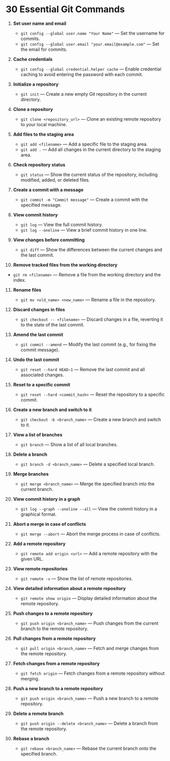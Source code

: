 # 30 Essential Git Commands


1. **Set user name and email**
   - `git config --global user.name "Your Name"` — Set the username for commits.
   - `git config --global user.email "your.email@example.com"` — Set the email for commits.

2. **Cache credentials**
   - `git config --global credential.helper cache` — Enable credential caching to avoid entering the password with each commit.

3. **Initialize a repository**
   - `git init` — Create a new empty Git repository in the current directory.

4. **Clone a repository**
   - `git clone <repository_url>` — Clone an existing remote repository to your local machine.

5. **Add files to the staging area**
   - `git add <filename>` — Add a specific file to the staging area.
   - `git add .` — Add all changes in the current directory to the staging area.

6. **Check repository status**
   - `git status` — Show the current status of the repository, including modified, added, or deleted files.

7. **Create a commit with a message**
   - `git commit -m "Commit message"` — Create a commit with the specified message.

8. **View commit history**
   - `git log` — View the full commit history.
   - `git log --oneline` — View a brief commit history in one line.

9. **View changes before committing**
   - `git diff` — Show the differences between the current changes and the last commit.

10. **Remove tracked files from the working directory**
   - `git rm <filename>` — Remove a file from the working directory and the index.

11. **Rename files**
    - `git mv <old_name> <new_name>` — Rename a file in the repository.

12. **Discard changes in files**
    - `git checkout -- <filename>` — Discard changes in a file, reverting it to the state of the last commit.

13. **Amend the last commit**
    - `git commit --amend` — Modify the last commit (e.g., for fixing the commit message).

14. **Undo the last commit**
    - `git reset --hard HEAD~1` — Remove the last commit and all associated changes.

15. **Reset to a specific commit**
    - `git reset --hard <commit_hash>` — Reset the repository to a specific commit.

16. **Create a new branch and switch to it**
    - `git checkout -b <branch_name>` — Create a new branch and switch to it.

17. **View a list of branches**
    - `git branch` — Show a list of all local branches.

18. **Delete a branch**
    - `git branch -d <branch_name>` — Delete a specified local branch.

19. **Merge branches**
    - `git merge <branch_name>` — Merge the specified branch into the current branch.

20. **View commit history in a graph**
    - `git log --graph --oneline --all` — View the commit history in a graphical format.

21. **Abort a merge in case of conflicts**
    - `git merge --abort` — Abort the merge process in case of conflicts.

22. **Add a remote repository**
    - `git remote add origin <url>` — Add a remote repository with the given URL.

23. **View remote repositories**
    - `git remote -v` — Show the list of remote repositories.

24. **View detailed information about a remote repository**
    - `git remote show origin` — Display detailed information about the remote repository.

25. **Push changes to a remote repository**
    - `git push origin <branch_name>` — Push changes from the current branch to the remote repository.

26. **Pull changes from a remote repository**
    - `git pull origin <branch_name>` — Fetch and merge changes from the remote repository.

27. **Fetch changes from a remote repository**
    - `git fetch origin` — Fetch changes from a remote repository without merging.

28. **Push a new branch to a remote repository**
    - `git push origin <branch_name>` — Push a new branch to a remote repository.

29. **Delete a remote branch**
    - `git push origin --delete <branch_name>` — Delete a branch from the remote repository.

30. **Rebase a branch**
    - `git rebase <branch_name>` — Rebase the current branch onto the specified branch.
